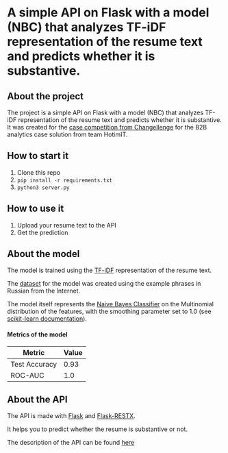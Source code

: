 # A simple API on Flask with a model (NBC) that analyzes TF-iDF representation of the resume text and predicts whether it is substantive.  

## About the project

The project is a simple API on Flask with a model (NBC) that analyzes TF-iDF representation of the resume text and predicts whether it is substantive. It was created for the [case competition from Changellenge](https://changellenge.com/championships/changellenge-cup-it-2025/?utm_source=cl-site&utm_medium=main&utm_campaign=slider) for the B2B analytics case solution from team HotimIT.

## How to start it

1. Clone this repo
2. `pip install -r requirements.txt`
3. `python3 server.py`

## How to use it

1. Upload your resume text to the API
2. Get the prediction

## About the model

The model is trained using the [TF-iDF](https://scikit-learn.org/stable/modules/generated/sklearn.feature_extraction.text.TfidfVectorizer.html) representation of the resume text.

The [dataset](./train/texts.csv) for the model was created using the example phrases in Russian from the Internet.

The model itself represents the [Naive Bayes Classifier](https://en.wikipedia.org/wiki/Naive_Bayes_classifier) on the Multinomial distribution of the features, with the smoothing parameter set to 1.0 (see [scikit-learn documentation](https://scikit-learn.org/stable/modules/naive_bayes.html#multinomial-naive-bayes)).

#### Metrics of the model

| Metric | Value |
| --- | --- |
| Test Accuracy | 0.93 |
| ROC-AUC | 1.0 |

## About the API

The API is made with [Flask](https://flask.palletsprojects.com/) and [Flask-RESTX](https://flask-restx.readthedocs.io/en/stable/).

It helps you to predict whether the resume is substantive or not.

The description of the API can be found [here](./model.yaml)
